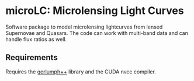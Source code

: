 # microLC: Microlensing Light Curves
Software package to model microlensing lightcurves from lensed Supernovae and Quasars. The code can work with multi-band data and can handle flux ratios as well. 


## Requirements

Requires the [gerlumph++](https://github.com/gvernard/gerlumphpp) library and the CUDA nvcc compiler. 